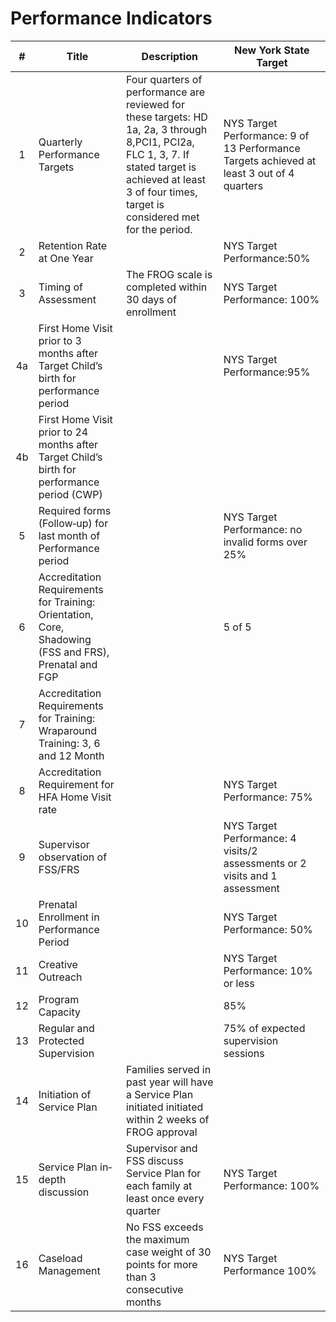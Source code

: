 # Performance Indicators
| # | Title     | Description                                    | New York State Target                  |
|:-----:|----------|-----------------------------------------------|------------------------------------------|
|1 | Quarterly Performance Targets | Four quarters of performance are reviewed for these targets: HD 1a, 2a, 3 through 8,PCI1, PCI2a, FLC 1, 3, 7. If stated target is achieved at least 3 of four times, target is considered met for the period. | NYS Target Performance: 9 of 13 Performance Targets achieved at least 3 out of 4 quarters
|2 | Retention Rate at One Year | | NYS Target Performance:50%
|3 | Timing of Assessment | The FROG scale is completed within 30 days of enrollment | NYS Target Performance: 100% 
|4a | First Home Visit prior to 3 months after Target Child’s birth for performance period | | NYS Target Performance:95% 
|4b | First Home Visit prior to 24 months after Target Child’s birth for performance period (CWP) | 
|5 | Required forms (Follow‐up) for last month of Performance period | | NYS Target Performance: no invalid forms over 25%
|6 | Accreditation Requirements for Training: Orientation, Core, Shadowing (FSS and FRS), Prenatal and FGP | | 5 of 5 |
|7 | Accreditation Requirements for Training: Wraparound Training: 3, 6 and 12 Month                       |
|8 | Accreditation Requirement for HFA Home Visit rate | | NYS Target Performance: 75%
|9 | Supervisor observation of FSS/FRS | | NYS Target Performance: 4 visits/2 assessments or 2 visits and 1 assessment
|10 | Prenatal Enrollment in Performance Period | | NYS Target Performance: 50%
|11 | Creative Outreach | | NYS Target Performance: 10% or less
|12 | Program Capacity | | 85%
|13 | Regular and Protected Supervision | | 75% of expected supervision sessions                              |
|14 | Initiation of Service Plan | Families served in past year will have a Service Plan initiated initiated within 2 weeks of FROG approval | | NYS Target Performance: 1 00%
|15 | Service Plan in‐depth discussion | Supervisor and FSS discuss Service Plan for each family at least once every quarter | NYS Target Performance: 100%
|16 | Caseload Management | No FSS exceeds the maximum case weight of 30 points for more than 3 consecutive months | NYS Target Performance 100%